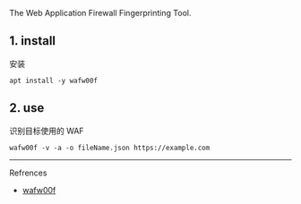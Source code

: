 The Web Application Firewall Fingerprinting Tool.

## 1. install

安装

```
apt install -y wafw00f
```

## 2. use

识别目标使用的 WAF

```
wafw00f -v -a -o fileName.json https://example.com
```

---

Refrences

- [wafw00f](https://www.kali.org/tools/wafw00f/)

